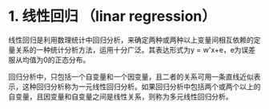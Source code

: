 
# 1. 线性回归 （linar regression）

线性回归是利用数理统计中回归分析，来确定两种或两种以上变量间相互依赖的定量关系的一种统计分析方法，运用十分广泛。其表达形式为y = w'x+e，e为误差服从均值为0的正态分布。 

回归分析中，只包括一个自变量和一个因变量，且二者的关系可用一条直线近似表示，这种回归分析称为一元线性回归分析。如果回归分析中包括两个或两个以上的自变量，且因变量和自变量之间是线性关系，则称为多元线性回归分析。





